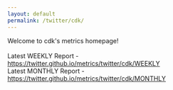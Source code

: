 ```yaml
---
layout: default
permalink: /twitter/cdk/
---
```

Welcome to cdk's metrics homepage!
<br><br>
Latest WEEKLY Report - <a href="https://twitter.github.io/metrics/twitter/cdk/WEEKLY">https://twitter.github.io/metrics/twitter/cdk/WEEKLY</a>
<br>
Latest MONTHLY Report - <a href="https://twitter.github.io/metrics/twitter/cdk/MONTHLY">https://twitter.github.io/metrics/twitter/cdk/MONTHLY</a>
<br>
